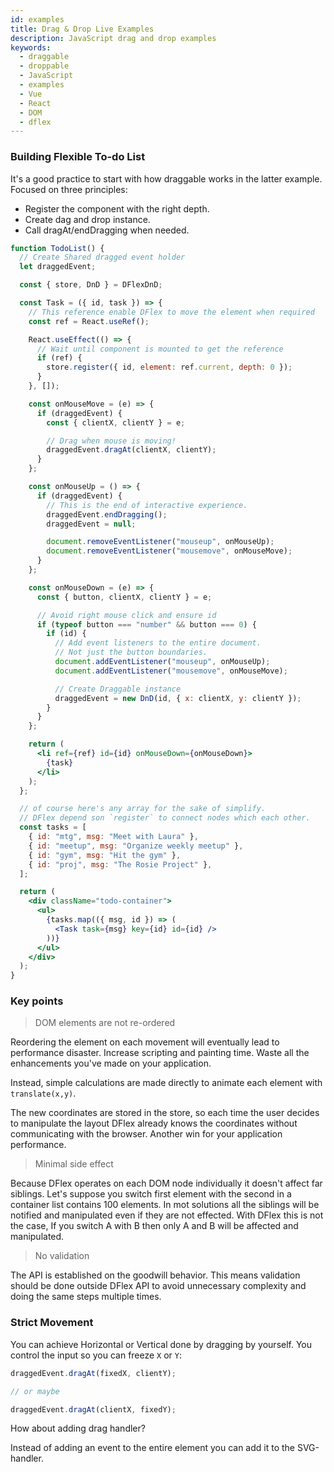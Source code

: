 ```yaml
---
id: examples
title: Drag & Drop Live Examples
description: JavaScript drag and drop examples
keywords:
  - draggable
  - droppable
  - JavaScript
  - examples
  - Vue
  - React
  - DOM
  - dflex
---
```


### Building Flexible To-do List

It's a good practice to start with how draggable works in the latter example. Focused on three principles:

- Register the component with the right depth.
- Create dag and drop instance.
- Call dragAt/endDragging when needed.

```jsx live
function TodoList() {
  // Create Shared dragged event holder
  let draggedEvent;

  const { store, DnD } = DFlexDnD;

  const Task = ({ id, task }) => {
    // This reference enable DFlex to move the element when required
    const ref = React.useRef();

    React.useEffect(() => {
      // Wait until component is mounted to get the reference
      if (ref) {
        store.register({ id, element: ref.current, depth: 0 });
      }
    }, []);

    const onMouseMove = (e) => {
      if (draggedEvent) {
        const { clientX, clientY } = e;

        // Drag when mouse is moving!
        draggedEvent.dragAt(clientX, clientY);
      }
    };

    const onMouseUp = () => {
      if (draggedEvent) {
        // This is the end of interactive experience.
        draggedEvent.endDragging();
        draggedEvent = null;

        document.removeEventListener("mouseup", onMouseUp);
        document.removeEventListener("mousemove", onMouseMove);
      }
    };

    const onMouseDown = (e) => {
      const { button, clientX, clientY } = e;

      // Avoid right mouse click and ensure id
      if (typeof button === "number" && button === 0) {
        if (id) {
          // Add event listeners to the entire document.
          // Not just the button boundaries.
          document.addEventListener("mouseup", onMouseUp);
          document.addEventListener("mousemove", onMouseMove);

          // Create Draggable instance
          draggedEvent = new DnD(id, { x: clientX, y: clientY });
        }
      }
    };

    return (
      <li ref={ref} id={id} onMouseDown={onMouseDown}>
        {task}
      </li>
    );
  };

  // of course here's any array for the sake of simplify.
  // DFlex depend son `register` to connect nodes which each other.
  const tasks = [
    { id: "mtg", msg: "Meet with Laura" },
    { id: "meetup", msg: "Organize weekly meetup" },
    { id: "gym", msg: "Hit the gym" },
    { id: "proj", msg: "The Rosie Project" },
  ];

  return (
    <div className="todo-container">
      <ul>
        {tasks.map(({ msg, id }) => (
          <Task task={msg} key={id} id={id} />
        ))}
      </ul>
    </div>
  );
}
```

### Key points

> DOM elements are not re-ordered

Reordering the element on each movement will eventually lead to performance disaster. Increase scripting and painting time. Waste all the enhancements you've made on your application.

Instead, simple calculations are made directly to animate each element with `translate(x,y)`.

The new coordinates are stored in the store, so each time the user decides to manipulate the layout DFlex already knows the coordinates without communicating with the browser. Another win for your application performance.

> Minimal side effect

Because DFlex operates on each DOM node individually it doesn't affect far siblings. Let's suppose you switch first element with the second in a container list contains 100 elements. In mot solutions all the siblings will be notified and manipulated even if they are not effected. With DFlex this is not the case, If you switch A with B then only A and B will be affected and manipulated.

> No validation

The API is established on the goodwill behavior. This means validation should be done outside DFlex API to avoid unnecessary complexity and doing the same steps multiple times.

### Strict Movement

You can achieve Horizontal or Vertical done by dragging by yourself. You control the input so you can freeze `X` or `Y`:

```jsx
draggedEvent.dragAt(fixedX, clientY);

// or maybe

draggedEvent.dragAt(clientX, fixedY);
```

How about adding drag handler?

Instead of adding an event to the entire element you can add it to the SVG-handler.
